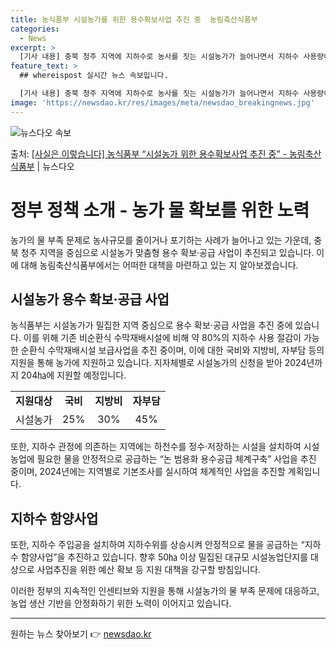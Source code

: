 ```yaml
---
title: 농식품부 시설농가를 위한 용수확보사업 추진 중  농림축산식품부
categories:
  - News
excerpt: >
  [기사 내용] 충북 청주 지역에 지하수로 농사를 짓는 시설농가가 늘어나면서 지하수 사용량이 급증, 지하수 확…
feature_text: >
  ## whereispost 실시간 뉴스 속보입니다.

  [기사 내용] 충북 청주 지역에 지하수로 농사를 짓는 시설농가가 늘어나면서 지하수 사용량이 급증, 지하수 확…
image: 'https://newsdao.kr/res/images/meta/newsdao_breakingnews.jpg'
---
```


![뉴스다오 속보](https://newsdao.kr/res/images/meta/newsdao_breakingnews.jpg)

<p>출처: <a href="https://newsdao.kr/3658" rel="dofollow">[사실은 이렇습니다] 농식품부 “시설농가 위한 용수확보사업 추진 중” - 농림축산식품부</a> | 뉴스다오</p>

<h1>정부 정책 소개 - 농가 물 확보를 위한 노력</h1>

<p data-ke-size="size16">농가의 물 부족 문제로 농사규모를 줄이거나 포기하는 사례가 늘어나고 있는 가운데, 충북 청주 지역을 중심으로 시설농가 맞춤형 용수 확보·공급 사업이 추진되고 있습니다. 이에 대해 농림축산식품부에서는 어떠한 대책을 마련하고 있는 지 알아보겠습니다.</p>

<h2 data-ke-size="size26">시설농가 용수 확보·공급 사업</h2>

<p data-ke-size="size16">농식품부는 시설농가가 밀집한 지역 중심으로 용수 확보·공급 사업을 추진 중에 있습니다. 이를 위해 기존 비순환식 수막재배시설에 비해 약 80%의 지하수 사용 절감이 가능한 순환식 수막재배시설 보급사업을 추진 중이며, 이에 대한 국비와 지방비, 자부담 등의 지원을 통해 농가에 지원하고 있습니다. 지자체별로 시설농가의 신청을 받아 2024년까지 204㏊에 지원할 예정입니다.</p>

<table>
  <tr>
    <td style="text-align: center; height: 17px;"><b>지원대상</b></td>
    <td style="text-align: center; height: 17px;"><b>국비</b></td>
    <td style="text-align: center; height: 17px;"><b>지방비</b></td>
    <td style="text-align: center; height: 17px;"><b>자부담</b></td>
  </tr>
  <tr>
    <td style="text-align: center; height: 17px;">시설농가</td>
    <td style="text-align: center; height: 17px;">25%</td>
    <td style="text-align: center; height: 17px;">30%</td>
    <td style="text-align: center; height: 17px;">45%</td>
  </tr>
</table>

<p data-ke-size="size16">또한, 지하수 관정에 의존하는 지역에는 하천수를 정수·저장하는 시설을 설치하여 시설농업에 필요한 물을 안정적으로 공급하는 “논 범용화 용수공급 체계구축” 사업을 추진 중이며, 2024년에는 지역별로 기본조사를 실시하여 체계적인 사업을 추진할 계획입니다.</p>

<h2 data-ke-size="size26">지하수 함양사업</h2>

<p data-ke-size="size16">또한, 지하수 주입공을 설치하여 지하수위를 상승시켜 안정적으로 물을 공급하는 “지하수 함양사업”을 추진하고 있습니다. 향후 50㏊ 이상 밀집된 대규모 시설농업단지를 대상으로 사업추진을 위한 예산 확보 등 지원 대책을 강구할 방침입니다.</p>

<p data-ke-size="size16">이러한 정부의 지속적인 인센티브와 지원을 통해 시설농가의 물 부족 문제에 대응하고, 농업 생산 기반을 안정화하기 위한 노력이 이어지고 있습니다.</p>

<hr>
<p data-ke-size="size16"></p> 

원하는 뉴스 찾아보기 👉 <a href="https://newsdao.kr" rel="dofollow">newsdao.kr</a>


